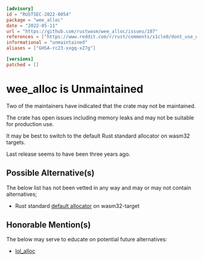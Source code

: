 ```toml
[advisory]
id = "RUSTSEC-2022-0054"
package = "wee_alloc"
date = "2022-05-11"
url = "https://github.com/rustwasm/wee_alloc/issues/107"
references = ["https://www.reddit.com/r/rust/comments/x1cle0/dont_use_wee_alloc_in_production_code_targeting/", "https://github.com/rustwasm/wee_alloc/issues/85", "https://github.com/rustwasm/wee_alloc/issues/106"]
informational = "unmaintained"
aliases = ["GHSA-rc23-xxgq-x27g"]

[versions]
patched = []
```

# wee_alloc is Unmaintained

Two of the maintainers have indicated that the crate may not be maintained.

The crate has open issues including memory leaks and may not be suitable for production use.

It may be best to switch to the default Rust standard allocator on wasm32 targets.

Last release seems to have been three years ago.

## Possible Alternative(s)

 The below list has not been vetted in any way and may or may not contain alternatives;

 - Rust standard [default allocator] on wasm32-target

## Honorable Mention(s)

 The below may serve to educate on potential future alternatives:

 - [lol_alloc](https://crates.io/crates/lol_alloc)

[default allocator]: https://github.com/alexcrichton/dlmalloc-rs
